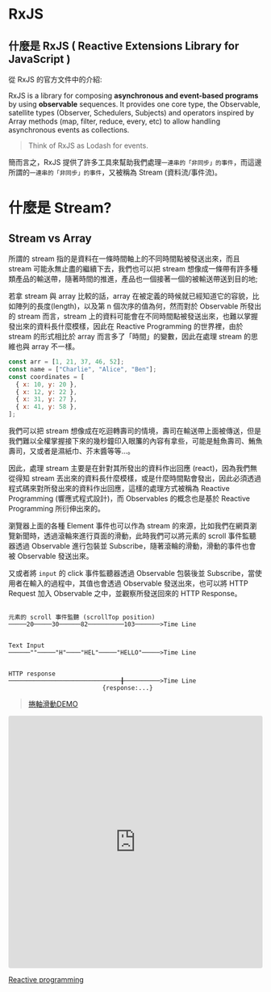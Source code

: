 # RxJS

## 什麼是 RxJS ( Reactive Extensions Library for JavaScript )

從 RxJS 的官方文件中的介紹:

RxJS is a library for composing **asynchronous and event-based programs** by using **observable** sequences. It provides one core type, the Observable, satellite types (Observer, Schedulers, Subjects) and operators inspired by Array methods (map, filter, reduce, every, etc) to allow handling asynchronous events as collections.

>Think of RxJS as Lodash for events.

簡而言之，RxJS 提供了許多工具來幫助我們處理`一連串的「非同步」的事件`，而這邊所謂的`一連串的「非同步」的事件`，又被稱為 Stream (資料流/事件流)。

# 什麼是 Stream?

## Stream vs Array

所謂的 stream 指的是資料在一條時間軸上的不同時間點被發送出來，而且 stream 可能永無止盡的繼續下去，我們也可以把 stream 想像成一條帶有許多種類產品的輸送帶，隨著時間的推進，產品也一個接著一個的被輸送帶送到目的地; 


若拿 stream 與 array 比較的話，array 在被定義的時候就已經知道它的容貌，比如陣列的長度(length)，以及第 n 個次序的值為何，然而對於 Observable 所發出的 stream 而言，stream 上的資料可能會在不同時間點被發送出來，也難以掌握發出來的資料長什麼模樣，因此在 Reactive Programming 的世界裡，由於 stream 的形式相比於 array 而言多了「時間」的變數，因此在處理 stream 的思維也與 array 不一樣。

```js
const arr = [1, 21, 37, 46, 52];
const name = ["Charlie", "Alice", "Ben"];
const coordinates = [
  { x: 10, y: 20 },
  { x: 12, y: 22 },
  { x: 31, y: 27 },
  { x: 41, y: 58 },
];
```

我們可以把 stream 想像成在吃迴轉壽司的情境，壽司在輸送帶上面被傳送，但是我們難以全權掌握接下來的幾秒鐘印入眼簾的內容有拿些，可能是鮭魚壽司、鮪魚壽司，又或者是濕紙巾、芥末醬等等...。

因此，處理 stream 主要是在針對其所發出的資料作出回應 (react)，因為我們無從得知 stream 丟出來的資料長什麼模樣，或是什麼時間點會發出，因此必須透過程式碼來對所發出來的資料作出回應，這樣的處理方式被稱為 Reactive Programming (響應式程式設計)，而 Observables 的概念也是基於 Reactive Programming 所衍伸出來的。

瀏覽器上面的各種 Element 事件也可以作為 stream 的來源，比如我們在網頁瀏覽新聞時，透過滾輪來進行頁面的滑動，此時我們可以將元素的 scroll 事件監聽器透過 Observable 進行包裝並 Subscribe，隨著滾輪的滑動，滑動的事件也會被 Observable 發送出來。

又或者將 `input` 的 click 事件監聽器透過 Observable 包裝後並 Subscribe，當使用者在輸入的過程中，其值也會透過 Observable 發送出來，也可以將 HTTP Request 加入 Observable 之中，並觀察所發送回來的 HTTP Response。


```console

元素的 scroll 事件監聽 (scrollTop position)
─────20─────30──────82──────────103───────>Time Line
        

Text Input
──────""─────"H"────"HEL"─────"HELLO"─────>Time Line
  

HTTP response
───────────────────────────────╂──────────>Time Line
                          {response:...}
```

>[捲軸滑動DEMO](https://codesandbox.io/s/xenodochial-farrell-deep4c?file=/src/index.ts)
<iframe src="https://codesandbox.io/embed/xenodochial-farrell-deep4c?fontsize=14&hidenavigation=1&theme=dark"
     style="width:100%; height:500px; border:0; border-radius: 4px; overflow:hidden;"
     title="xenodochial-farrell-deep4c"
     allow="accelerometer; ambient-light-sensor; camera; encrypted-media; geolocation; gyroscope; hid; microphone; midi; payment; usb; vr; xr-spatial-tracking"
     sandbox="allow-forms allow-modals allow-popups allow-presentation allow-same-origin allow-scripts"
   ></iframe>





[Reactive programming ](https://ithelp.ithome.com.tw/articles/10260636)




<!-- which can represent some IDs, some scores or anything else. The thing is that the data is there and we have the full access to any of these items at any time. Let's see another example. This time we have an array of strings. These might make a list of someone's friends or names of someone's children. Right here, we have an array of some points. They might represent some polygon or are a record of the points that the user clicked. What is common for all arrays is that each of the values can be easily accessed and you can see how long the array is. -->
<!-- 
Now, how should we approach a stream? How can we work with them? First, the items in a stream can come at various points of time, so let's draw a timeline. As the time passes, some data might show up in our stream. For example, let's say we've just entered a local grocery store and we go further and see some products. First, we see a lemon. We can react somehow to it or not. For example, we can take this lemon and put it into our shopping basket, if it was on our shopping list. Then we move further, time passes, we see a coconut. Again, we can take it or not. We take the action at the time we see this product. Later, we might find an onion. Again, we can do something with it or not. And even later, we could see a mushroom. And of course, this kind of a mushroom shouldn't be found in the store, so maybe if something like this happens, we might react to it by calling the store manager. If we would go further, there might or might not be more products that we will see. And if we would like to name this particular stream, we could say it's a stream of the products which we see. Each time we would enter the grocery store, we would notice different products at different points of time. -->



<!-- The Observables are based around the idea of streams, which means that `the data can come at various points of time and the number of emitted values might be theoretically infinite.` It can be compared to conveyor belt situation where the items are processed one at a time.

And most of us are used to working with arrays where all the data is already known and available to us. However, in the world of Observables, which allows us to emit the values at any point of time, we have to change our approach and think in a stream──like way. This can be confusing, so let's try to find the differences in the approach when thinking in arrays and in streams. -->

<!-- As you can see, `the stream approach is more about reacting to the things as they show up. We don't know the next value and whether it will appear at all.` We just provide some code which will react to the emitted data in case it shows up. This approach is called **reactive programming**, and the Observables are based around this idea. Actually, we've already used this approach in the Quick Start section, where we implemented the reaction in the Observer object, which just console logged each emitted value.

As we now know how to approach the streams, let's see some other example. We might have a stream, which would emit the latest scroll top position every time it changes. So let's say we move the scroll a little bit and a new position would be emitted by this stream. If we move the scroll a tiny bit more, a new position would be emitted again. And it can go on and on. -->

<!-- Let's start with the arrays. When we have an array, we immediately have the access to all of the data inside. We can see how many items does it have or, for example, what is the third item's of value. In this array, we can see a few numbers, -->


<!-- 
We could have a stream representing the latest value of the text input data. For example, at first the field might be empty, then the user might start typing, and as the time passes and the user continues to type, the value of the input data might change and the stream would keep on emitting those updated values.


The last example I'll show you here is an HTTP request. The HTTP request can also be represented by a stream. When we call some server, we have to wait some time and then the response will come. I've showed you all of these examples to give you an idea what kind of stream sources can we have and how will the data come to us when using the Observables. It's about handling each value, each notification one by one. Let's now see how to create a new Observable and subscribe to it to make it work. -->
